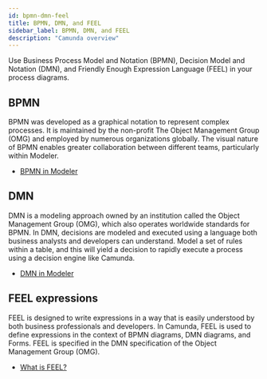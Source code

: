 ```yaml
---
id: bpmn-dmn-feel
title: BPMN, DMN, and FEEL
sidebar_label: BPMN, DMN, and FEEL
description: "Camunda overview"
---
```


Use Business Process Model and Notation (BPMN), Decision Model and Notation (DMN), and Friendly Enough Expression Language (FEEL) in your process diagrams.

## BPMN

BPMN was developed as a graphical notation to represent complex processes. It is maintained by the non-profit The Object Management Group (OMG) and employed by numerous organizations globally. The visual nature of BPMN enables greater collaboration between different teams, particularly within Modeler.

- [BPMN in Modeler](/components/modeler/bpmn/bpmn.md)

## DMN

DMN is a modeling approach owned by an institution called the Object Management Group (OMG), which also operates worldwide standards for BPMN. In DMN, decisions are modeled and executed using a language both business analysts and developers can understand. Model a set of rules within a table, and this will yield a decision to rapidly execute a process using a decision engine like Camunda.

- [DMN in Modeler](/components/modeler/dmn/dmn.md)

## FEEL expressions

FEEL is designed to write expressions in a way that is easily understood by both business professionals and developers. In Camunda, FEEL is used to define expressions in the context of BPMN diagrams, DMN diagrams, and Forms. FEEL is specified in the DMN specification of the Object Management Group (OMG).

- [What is FEEL?](/components/modeler/feel/what-is-feel.md)
